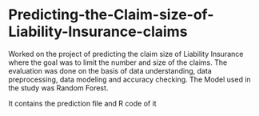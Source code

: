 # Predicting-the-Claim-size-of-Liability-Insurance-claims
Worked on the project of predicting the claim size of Liability Insurance where the goal was to limit the number and size of the claims. 
The evaluation was done on the basis of data understanding, data preprocessing, data modeling and accuracy checking.
The Model used in the study was Random Forest.



It contains the prediction file and R code of it
